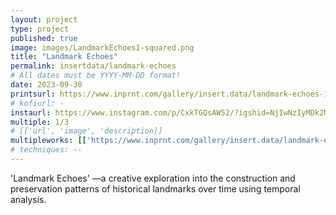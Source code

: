 ```yaml
---
layout: project
type: project
published: true
image: images/LandmarkEchoes1-squared.png
title: "Landmark Echoes"
permalink: insertdata/landmark-echoes
# All dates must be YYYY-MM-DD format!
date: 2023-09-30
printsurl: https://www.inprnt.com/gallery/insert.data/landmark-echoes-1/
# kofiurl: -
instaurl: https://www.instagram.com/p/CxkTGQsAW52/?igshid=NjIwNzIyMDk2Mg==
multiple: 1/3
# [['url', 'image', 'description]]
multipleworks: [['https://www.inprnt.com/gallery/insert.data/landmark-echoes-2/', 'images/LandmarkEchoes2-squared.png', 'Landmark Echoes 2/3'], ['https://www.inprnt.com/gallery/insert.data/landmark-echoes-3/', 'images/LandmarkEchoes3-squared.png', 'Landmark Echoes 3/3']]
# techniques: --
---
```


'Landmark Echoes' —a creative exploration into the construction and preservation patterns of historical landmarks over time using temporal analysis.
